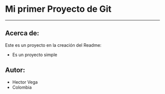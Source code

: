 # Mi primer Proyecto de Git
---
## Acerca de:

Este es un proyecto en la creación del Readme:

- Es un proyecto simple

## Autor:

* Hector Vega
* Colombia


